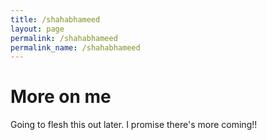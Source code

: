 ```yaml
---
title: /shahabhameed
layout: page
permalink: /shahabhameed
permalink_name: /shahabhameed
---
```


# More on me

Going to flesh this out later. I promise there's more coming!!